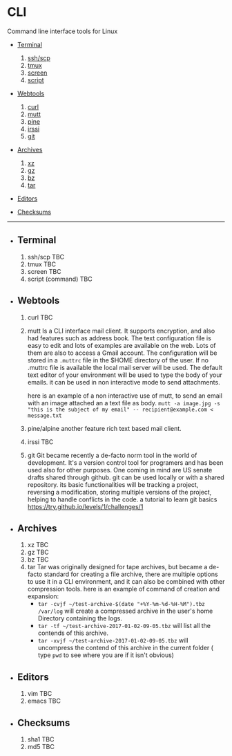 # CLI
Command line interface tools for Linux

- [Terminal](#Terminal)
    1. [ssh/scp](#ssh)
    1. [tmux](#tmux)
    1. [screen](#screen)
    1. [script](#script)


- [Webtools](#Webtools)
    1. [curl](#curl)
    1. [mutt](#mutt)
    1. [pine](#pine)
    1. [irssi](#irssi)
    1. [git](#git)

- [Archives](#Archives)
    1. [xz](#xz)
    1. [gz](#gz)
    1. [bz](#bz)
    1. [tar](#tar)
- [Editors](#editors)

- [Checksums](#checksums)

***

* ## Terminal <a name=terminal></a>
    1. ssh/scp <a name=ssh></a>
        TBC
    1. tmux <a name=tmux></a>
        TBC
    1. screen <a name=screen></a>
        TBC
    1. script (command) <a name=script></a>
        TBC

* ## Webtools <a name=webtools></a>
    1. curl <a name=curl></a>
        TBC
    1. mutt <a name=mutt></a>
        Is a CLI interface mail client. It supports encryption, and also had features such as address book.
        The text configuration file is easy to edit and lots of examples are available on the web. Lots of them are also to access a Gmail account. The configuration will be stored in a `.muttrc` file in the $HOME directory of the user.
        If no .muttrc file is available the local mail server will be used.
        The default text editor of your environment will be used to type the body of your emails.
        it can be used in non interactive mode to send attachments.

        here is an example of a non interactive use of mutt, to send an email with an image attached an a text file as body.
        `mutt -a image.jpg -s "this is the subject of my email" -- recipient@example.com < message.txt`

    1. pine/alpine <a name=pine></a>
        another feature rich text based mail client.
    1. irssi <a name=irssi></a>
        TBC
    1. git <a name=git></a>
        Git became recently a de-facto norm tool in the world of development. It's a version control tool for programers and has been used also for other purposes. One coming in mind are US senate drafts shared through github.
        git can be used locally or with a shared repository.
        its basic functionalities will be tracking a project, reversing a modification, storing multiple versions of the project, helping to handle conflicts in the code.
        a tutorial to learn git basics https://try.github.io/levels/1/challenges/1

* ## Archives <a name=Archives></a>

    1. xz <a name=xz></a>
        TBC
    1. gz <a name=gz></a>
        TBC
    1. bz <a name= bz></a>
        TBC
    1. tar <a name= tar></a>
    Tar was originally designed for tape archives, but became a de-facto standard for creating a file archive, there are multiple options to use it in a CLI environment, and it can also be combined with other compression tools.
    here is an example of command of creation and expansion:
        - `tar -cvjf ~/test-archive-$(date "+%Y-%m-%d-%H-%M").tbz /var/log` will create a compressed archive in the user's home Directory containing the logs.
        - `tar -tf ~/test-archive-2017-01-02-09-05.tbz` will list all the contends of this archive.
        - `tar -xvjf ~/test-archive-2017-01-02-09-05.tbz` will uncompress the contend of this archive in the current folder ( type `pwd` to see where you are if it isn't obvious)



* ## Editors <a name=editors></a>
    1. vim <a name=vim></a>
        TBC
    1. emacs <a name=emacs></a>
        TBC

* ## Checksums <a name=checksums></a>
    1. sha1 <a name=sha1></a>
        TBC
    1. md5  <a name=md5></a>
        TBC
